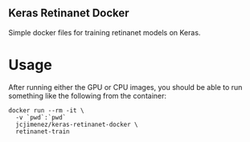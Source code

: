 Keras Retinanet Docker
---------------------------
Simple docker files for training retinanet models on Keras.

Usage
=====
After running either the GPU or CPU images, you should be able to run something like the following from the container:

```
docker run --rm -it \
  -v `pwd`:`pwd`
  jcjimenez/keras-retinanet-docker \
  retinanet-train
```

